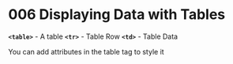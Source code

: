 # 006 Displaying Data with Tables

**`<table>`** - A table
    **`<tr>`** - Table Row
        **`<td>`** - Table Data

You can add attributes in the table tag to style it